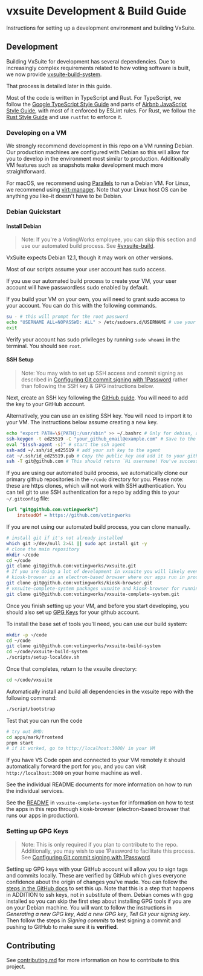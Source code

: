 # vxsuite Development & Build Guide

Instructions for setting up a development environment and building VxSuite.

## Development

Building VxSuite for development has several dependencies.
Due to increasingly complex requirements related to how voting software
is built, we now provide [vxsuite-build-system](https://github.com/votingworks/vxsuite-build-system). 

That process is detailed later in this guide.

Most of the code is written in TypeScript and Rust. For TypeScript, we follow
the
[Google TypeScript Style Guide](https://google.github.io/styleguide/tsguide.html)
and parts of [Airbnb JavaScript Style Guide](https://airbnb.io/javascript/),
with most of it enforced by ESLint rules. For Rust, we follow the
[Rust Style Guide](https://doc.rust-lang.org/1.0.0/style/README.html) and use
`rustfmt` to enforce it.

### Developing on a VM

We strongly recommend development in this repo on a VM running Debian. Our
production machines are configured with Debian so this will allow for you to
develop in the environment most similar to production. Additionally VM features
such as snapshots make development much more straightforward.

For macOS, we recommend using [Parallels](https://www.parallels.com/) to run a
Debian VM. For Linux, we recommend using
[virt-manager](https://virt-manager.org/). Note that your Linux host OS can be
anything you like–it doesn't have to be Debian.

### Debian Quickstart

#### Install Debian

> Note: If you're a VotingWorks employee, you can skip this section and use our
> automated build process. See
> [#vxsuite-build](https://votingworks.slack.com/archives/C04RWBCCTCZ).

VxSuite expects Debian 12.1, though it may work on other versions.

Most of our scripts assume your user account has sudo access.

If you use our automated build process to create your VM, your user account will
have passwordless sudo enabled by default.

If you build your VM on your own, you will need to grant sudo access to your
account. You can do this with the following commands.

```sh
su - # this will prompt for the root password
echo "USERNAME ALL=NOPASSWD: ALL" > /etc/sudoers.d/USERNAME # use your user account username
exit
```

Verify your account has sudo privileges by running `sudo whoami` in the
terminal. You should see `root`.

#### SSH Setup

> Note: You may wish to set up SSH access and commit signing as described in
> [Configuring Git commit signing with 1Password](./commit_signing.md) rather
> than following the SSH key & GPG instructions below.

Next, create an SSH key following the
[GitHub guide](https://docs.github.com/en/authentication/connecting-to-github-with-ssh/generating-a-new-ssh-key-and-adding-it-to-the-ssh-agent).
You will need to add the key to your GitHub account.

Alternatively, you can use an existing SSH key. You will need to import it to
your VM. The instructions below assume creating a new key.

```sh
echo "export PATH=\${PATH}:/usr/sbin" >> ~/.bashrc # Only for debian, add sbin to your path
ssh-keygen -t ed25519 -C "your_github_email@example.com" # Save to the default location, and chose a passphrase
eval "$(ssh-agent -s)" # start the ssh agent
ssh-add ~/.ssh/id_ed25519 # add your ssh key to the agent
cat ~/.ssh/id_ed25519.pub # Copy the public key and add it to your github account
ssh -T git@github.com # This should return `Hi username! You've successfully authenticated, but GitHub does not provide shell access.
```

If you are using our automated build process, we automatically clone our primary
github repositories in the `~/code` directory for you. Please note: these are
https clones, which will not work with SSH authentication. You can tell git to
use SSH authentication for a repo by adding this to your `~/.gitconfig` file:

```ini
[url "git@github.com:votingworks"]
    insteadOf = https://github.com/votingworks
```

If you are not using our automated build process, you can clone manually.

```sh
# install git if it's not already installed
which git >/dev/null 2>&1 || sudo apt install git -y
# clone the main repository
mkdir ~/code
cd ~/code
git clone git@github.com:votingworks/vxsuite.git
# If you are doing a lot of development in vxsuite you will likely eventually need the following repos.
# kiosk-browser is an electron-based browser where our apps run in production.
git clone git@github.com:votingworks/kiosk-browser.git
# vxsuite-complete-system packages vxsuite and kiosk-browser for running in production with various setup scripts for production machines. If you want to test your code through kiosk-browser without needing to develop on kiosk-browser it is recommended you run kiosk-browser through the instructions in this repo.
git clone git@github.com:votingworks/vxsuite-complete-system.git
```

Once you finish setting up your VM, and before you start developing, you should
also set up [GPG Keys](#setting-up-gpg-keys) for your github account.

To install the base set of tools you'll need, you can use our build system:

```sh
mkdir -p ~/code
cd ~/code
git clone git@github.com:votingworks/vxsuite-build-system
cd ~/code/vxsuite-build-system
./scripts/setup-localdev.sh
```

Once that completes, return to the vxsuite directory:
```sh
cd ~/code/vxsuite
```

Automatically install and build all dependencies in the vxsuite repo with the
following command:

```sh
./script/bootstrap
```

Test that you can run the code

```sh
# try out BMD:
cd apps/mark/frontend
pnpm start
# if it worked, go to http://localhost:3000/ in your VM
```

If you have VS Code open and connected to your VM remotely it should
automatically forward the port for you, and you can visit
`http://localhost:3000` on your home machine as well.

See the individual README documents for more information on how to run the
individual services.

See the [README](https://github.com/votingworks/vxsuite-complete-system) in
`vxsuite-complete-system` for information on how to test the apps in this repo
through kiosk-browser (electron-based browser that runs our apps in production).

### Setting up GPG Keys

> Note: This is only required if you plan to contribute to the repo.
> Additionally, you may wish to use 1Password to facilitate this process. See
> [Configuring Git commit signing with 1Password](./commit_signing.md).

Setting up GPG keys with your GitHub account will allow you to sign tags and
commits locally. These are verified by GitHub which gives everyone confidence
about the origin of changes you've made. You can follow the
[steps in the GitHub docs](https://docs.github.com/en/authentication/managing-commit-signature-verification/about-commit-signature-verification)
to set this up. Note that this is a step that happens in ADDITION to ssh keys,
not in substitute of them. Debian comes with gpg installed so you can skip the
first step about installing GPG tools if you are on your Debian machine. You
will want to follow the instructions in _Generating a new GPG key_, _Add a new
GPG key_, _Tell Git your signing key_. Then follow the steps in _Signing
commits_ to test signing a commit and pushing to GitHub to make sure it is
**verified**.

## Contributing

See [contributing.md](./development/contributing.md) for more information on how
to contribute to this project.
